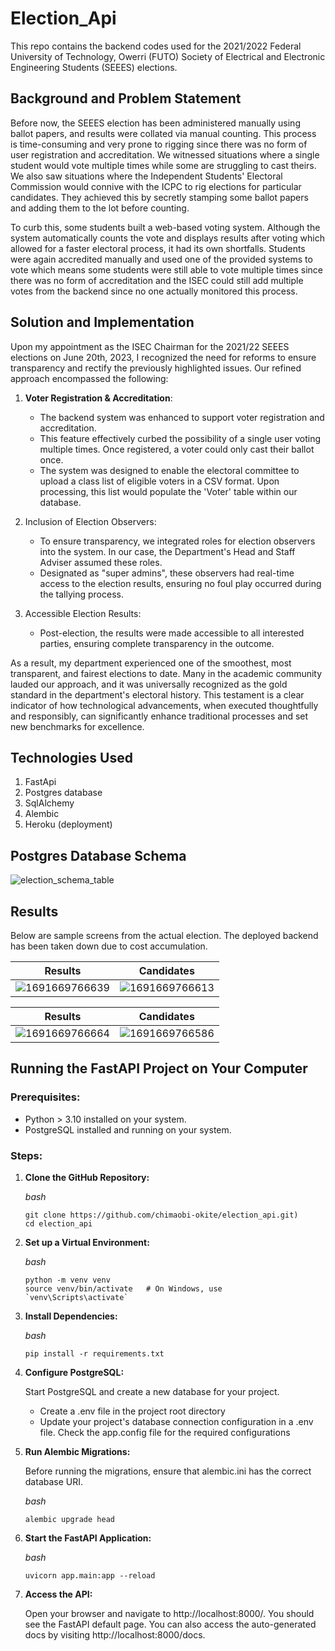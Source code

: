 # Election_Api

This repo contains the backend codes used for the 2021/2022
Federal University of Technology, Owerri (FUTO) Society of Electrical and Electronic Engineering Students (SEEES)
elections. 

## Background and Problem Statement
Before now, the SEEES election has been administered manually using ballot papers, and results were collated via manual counting.
This process is time-consuming and very prone to rigging since there was no form of user registration and accreditation.
We witnessed situations where a single student would vote multiple times while some are struggling to cast theirs.
We also saw situations where the Independent Students' Electoral Commission would connive with the ICPC to rig elections
for particular candidates. They achieved this by secretly stamping some ballot papers and adding them to the lot before counting.

To curb this, some students built a web-based voting system. Although the system automatically counts the vote and 
displays results after voting which allowed for a faster electoral process,
it had its own shortfalls. Students were again accredited manually and used one of the provided systems 
to vote which means some students were still able to vote multiple times since there was no form of accreditation and the
ISEC could still add multiple votes from the backend since no one actually monitored this process.

## Solution and Implementation
Upon my appointment as the ISEC Chairman for the 2021/22 SEEES elections on June 20th, 2023, 
I recognized the need for reforms to ensure transparency and rectify the previously highlighted issues. 
Our refined approach encompassed the following:

1. **Voter Registration & Accreditation**:
    * The backend system was enhanced to support voter registration and accreditation.
    * This feature effectively curbed the possibility of a single user voting multiple times. Once registered, a voter could only cast their ballot once.
    * The system was designed to enable the electoral committee to upload a class list of eligible voters in a CSV format. Upon processing, this list would populate the 'Voter' table within our database.

2. Inclusion of Election Observers:

    * To ensure transparency, we integrated roles for election observers into the system. In our case, the Department's Head and Staff Adviser assumed these roles.
    * Designated as "super admins", these observers had real-time access to the election results, ensuring no foul play occurred during the tallying process.

3. Accessible Election Results:

    * Post-election, the results were made accessible to all interested parties, ensuring complete transparency in the outcome.

As a result, my department experienced one of the smoothest, most transparent, and fairest elections to date.
Many in the academic community lauded our approach, and it was universally recognized as the gold standard in the department's 
electoral history. This testament is a clear indicator of how technological advancements, 
when executed thoughtfully and responsibly, can significantly enhance traditional processes and set new benchmarks for excellence.

## Technologies Used
1. FastApi
2. Postgres database
3. SqlAlchemy
4. Alembic
5. Heroku (deployment)

## Postgres Database Schema
![election_schema_table](https://github.com/chimaobi-okite/election_api/assets/70687495/d5045fbe-5a70-4586-8c93-5d21e56598f7)

## Results
Below are sample screens from the actual election. The deployed backend has been taken down due to cost accumulation.

| Results                            | Candidates                           |
| ----------------------------------- | ----------------------------------- |
| ![1691669766639](https://github.com/chimaobi-okite/election_api/assets/70687495/ea7b4740-7302-4c92-b6cb-406236ebb0d1) | ![1691669766613](https://github.com/chimaobi-okite/election_api/assets/70687495/91499c5b-5412-497b-bfae-0ad6594e34b3) |

| Results                            | Candidates                            |
| ----------------------------------- | ----------------------------------- |
| ![1691669766664](https://github.com/chimaobi-okite/election_api/assets/70687495/b82ec37f-e6c1-4409-91a7-2cef6179443c) | ![1691669766586](https://github.com/chimaobi-okite/election_api/assets/70687495/58e10e88-c497-4cc1-95c7-512ec56f2e0a) |


## Running the FastAPI Project on Your Computer

### Prerequisites:
  * Python > 3.10 installed on your system.
  * PostgreSQL installed and running on your system.

### Steps:
1. **Clone the GitHub Repository:**

    *bash*
    ```
    git clone https://github.com/chimaobi-okite/election_api.git)
    cd election_api
    ```

2. **Set up a Virtual Environment:**

    *bash*
    ```
    python -m venv venv
    source venv/bin/activate   # On Windows, use `venv\Scripts\activate`
    ```
3. **Install Dependencies:**

    *bash*
    ```
    pip install -r requirements.txt
    ```
4. **Configure PostgreSQL:**

    Start PostgreSQL and create a new database for your project.
    * Create a .env file in the project root directory
    * Update your project's database connection configuration in a .env file. Check the app.config file for the required configurations

5. **Run Alembic Migrations:**

    Before running the migrations, ensure that alembic.ini has the correct database URI.
    
    *bash*
    ```
    alembic upgrade head
    ```
6. **Start the FastAPI Application:**

    *bash*
    ```
    uvicorn app.main:app --reload
    ```

7. **Access the API:**

    Open your browser and navigate to http://localhost:8000/. 
    You should see the FastAPI default page. 
    You can also access the auto-generated docs by visiting http://localhost:8000/docs.


